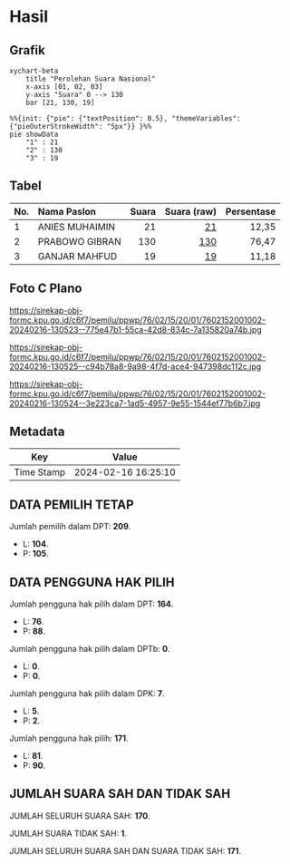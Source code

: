 # Hasil

## Grafik

```mermaid
xychart-beta
    title "Perolehan Suara Nasional"
    x-axis [01, 02, 03]
    y-axis "Suara" 0 --> 130
    bar [21, 130, 19]
```

```mermaid
%%{init: {"pie": {"textPosition": 0.5}, "themeVariables": {"pieOuterStrokeWidth": "5px"}} }%%
pie showData
    "1" : 21
    "2" : 130
    "3" : 19
```

## Tabel

| No. | Nama Paslon    | Suara | Suara (raw) | Persentase |
|:--- |:-------------- | -----:| -----------:| ----------:|
| 1   | ANIES MUHAIMIN | 21    | [21][p-1]   | 12,35      |
| 2   | PRABOWO GIBRAN | 130   | [130][p-2]  | 76,47      |
| 3   | GANJAR MAHFUD  | 19    | [19][p-3]   | 11,18      |


[p-1]: https://github.com/gigit-pemilu/pemilu-2024/blob/main/pilpres/hitung-suara/sub/76-sulawesi-barat/sub/02-mamuju/sub/15-bonehau/sub/2001-bonehau/sub/002-tps/sub/paslon-1.txt
[p-2]: https://github.com/gigit-pemilu/pemilu-2024/blob/main/pilpres/hitung-suara/sub/76-sulawesi-barat/sub/02-mamuju/sub/15-bonehau/sub/2001-bonehau/sub/002-tps/sub/paslon-2.txt
[p-3]: https://github.com/gigit-pemilu/pemilu-2024/blob/main/pilpres/hitung-suara/sub/76-sulawesi-barat/sub/02-mamuju/sub/15-bonehau/sub/2001-bonehau/sub/002-tps/sub/paslon-3.txt

## Foto C Plano

https://sirekap-obj-formc.kpu.go.id/c6f7/pemilu/ppwp/76/02/15/20/01/7602152001002-20240216-130523--775e47b1-55ca-42d8-834c-7a135820a74b.jpg

https://sirekap-obj-formc.kpu.go.id/c6f7/pemilu/ppwp/76/02/15/20/01/7602152001002-20240216-130525--c94b78a8-9a98-4f7d-ace4-947398dc112c.jpg

https://sirekap-obj-formc.kpu.go.id/c6f7/pemilu/ppwp/76/02/15/20/01/7602152001002-20240216-130524--3e223ca7-1ad5-4957-9e55-1544ef77b6b7.jpg


## Metadata

| Key        | Value               |
| ---------- | ------------------- |
| Time Stamp | 2024-02-16 16:25:10 |


## DATA PEMILIH TETAP

Jumlah pemilih dalam DPT: **209**.
 * L: **104**.
 * P: **105**.

## DATA PENGGUNA HAK PILIH

Jumlah pengguna hak pilih dalam DPT: **164**.
 * L: **76**.
 * P: **88**.

Jumlah pengguna hak pilih dalam DPTb: **0**.
 * L: **0**.
 * P: **0**.

Jumlah pengguna hak pilih dalam DPK: **7**.
 * L: **5**.
 * P: **2**.

Jumlah pengguna hak pilih: **171**.
 * L: **81**.
 * P: **90**.

## JUMLAH SUARA SAH DAN TIDAK SAH

JUMLAH SELURUH SUARA SAH: **170**.

JUMLAH SUARA TIDAK SAH: **1**.

JUMLAH SELURUH SUARA SAH DAN SUARA TIDAK SAH: **171**.


